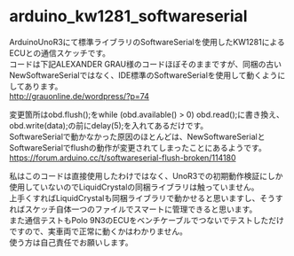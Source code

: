 # arduino_kw1281_softwareserial
ArduinoUnoR3にて標準ライブラリのSoftwareSerialを使用したKW1281によるECUとの通信スケッチです。<br>
コードは下記ALEXANDER GRAU様のコードほぼそのままですが、同梱の古いNewSoftwareSerialではなく、IDE標準のSoftwareSerialを使用して動くようにしてあります。<br>
http://grauonline.de/wordpress/?p=74

変更箇所はobd.flush();をwhile (obd.available() > 0) obd.read();に書き換え、obd.write(data);の前にdelay(5);を入れてあるだけです。<br>
SoftwareSerialで動かなかった原因のほとんどは、NewSoftwareSerialとSoftwareSerialでflushの動作が変更されてしまったことにあるようです。<br>
https://forum.arduino.cc/t/softwareserial-flush-broken/114180

私はこのコードは直接使用したわけではなく、UnoR3での初期動作検証にしか使用していないのでLiquidCrystalの同梱ライブラリは触っていません。<br>
上手くすればLiquidCrystalも同梱ライブラリで動かせると思いますし、そうすればスケッチ自体一つのファイルでスマートに管理できると思います。<br>
また通信テストもPolo 9N3のECUをベンチケーブルでつないでテストしただけですので、実車両で正常に動くかはわかりません。<br>
使う方は自己責任でお願いします。
